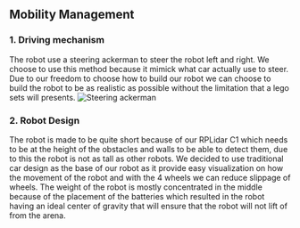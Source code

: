 ## Mobility Management
### 1. Driving mechanism
The robot use a steering ackerman to steer the robot left and right. We choose to use this
method because it mimick what car actually use to steer. Due to our freedom to choose how
to build our robot we can choose to build the robot to be as realistic as possible without
the limitation that a lego sets will presents.
![Steering ackerman](https://github.com/user-attachments/assets/70ba4fb7-0aec-4436-890d-90b913467d29)

### 2. Robot Design
The robot is made to be quite short because of our RPLidar C1 which needs to be at the height
of the obstacles and walls to be able to detect them, due to this the robot is not as tall
as other robots. We decided to use traditional car design as the base of our robot as it
provide easy visualization on how the movement of the robot and with the 4 wheels we can
reduce slippage of wheels. The weight of the robot is mostly concentrated in the middle
because of the placement of the batteries which resulted in the robot having an ideal center
of gravity that will ensure that the robot will not lift of from the arena.
